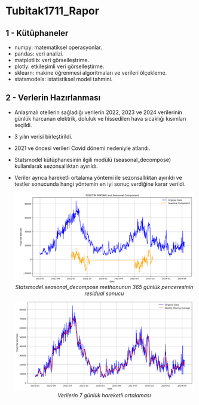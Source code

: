 # Tubitak1711_Rapor

## 1 - Kütüphaneler

- numpy: matematiksel operasyonlar.
- pandas: veri analizi.
- matplotlib: veri görselleştrime.
- plotly: etkileşimli veri görselleştirme.
- sklearn: makine öğrenmesi algoritmaları ve verileri ölçekleme.
- statsmodels: istatistiksel model tahmini.

## 2 - Verlerin Hazırlanması

- Anlaşmalı otellerin sağladığı verilerin 2022, 2023 ve 2024 verilerinin günlük harcanan elektrik, doluluk ve hissedilen hava sıcaklığı kısımları seçildi.
- 3 yılın verisi birleştirildi.
- 2021 ve öncesi verileri Covid dönemi nedeniyle atlandı.
- Statsmodel kütüphanesinin ilgili modülü (seasonal_decompose) kullanılarak sezonsallıktan ayırıldı.
- Veriler ayrıca hareketli ortalama yöntemi ile sezonsallıktan ayırıldı ve testler sonucunda hangi yöntemin en iyi sonuç verdiğine karar verildi.

  <p align="center">
    <img src="images/Ekran görüntüsü 2024-07-15 163510.png">
    <br>
    <em >Statsmodel.seasonal_decompose methonunun 365 günlük penceresinin residual sonucu</em>
  </p>
  
  <p align="center">
    <img src="images/Ekran görüntüsü 2024-07-15 163701.png">
    <br>
    <em>Verilerin 7 günlük hareketli ortalaması</em>
  </p>
